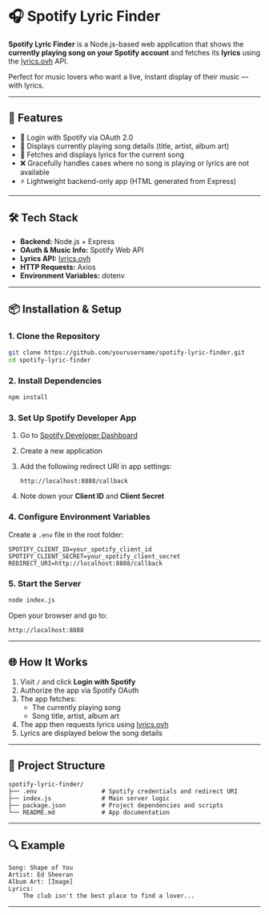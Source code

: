 # 🎧 Spotify Lyric Finder

**Spotify Lyric Finder** is a Node.js-based web application that shows the **currently playing song on your Spotify account** and fetches its **lyrics** using the [lyrics.ovh](https://lyricsovh.docs.apiary.io/) API.

Perfect for music lovers who want a live, instant display of their music — with lyrics.

---

## 🚀 Features

- 🔐 Login with Spotify via OAuth 2.0
- 🎵 Displays currently playing song details (title, artist, album art)
- 📄 Fetches and displays lyrics for the current song
- ❌ Gracefully handles cases where no song is playing or lyrics are not available
- ⚡ Lightweight backend-only app (HTML generated from Express)

---

## 🛠️ Tech Stack

- **Backend:** Node.js + Express
- **OAuth & Music Info:** Spotify Web API
- **Lyrics API:** [lyrics.ovh](https://lyrics.ovh/)
- **HTTP Requests:** Axios
- **Environment Variables:** dotenv

---

## 📦 Installation & Setup

### 1. Clone the Repository

```bash
git clone https://github.com/yourusername/spotify-lyric-finder.git
cd spotify-lyric-finder
```

### 2. Install Dependencies

```bash
npm install
```

### 3. Set Up Spotify Developer App

1. Go to [Spotify Developer Dashboard](https://developer.spotify.com/dashboard)
2. Create a new application
3. Add the following redirect URI in app settings:

   ```
   http://localhost:8888/callback
   ```

4. Note down your **Client ID** and **Client Secret**

### 4. Configure Environment Variables

Create a `.env` file in the root folder:

```
SPOTIFY_CLIENT_ID=your_spotify_client_id
SPOTIFY_CLIENT_SECRET=your_spotify_client_secret
REDIRECT_URI=http://localhost:8888/callback
```

### 5. Start the Server

```bash
node index.js
```

Open your browser and go to:

```
http://localhost:8888
```

---

## 🌐 How It Works

1. Visit `/` and click **Login with Spotify**
2. Authorize the app via Spotify OAuth
3. The app fetches:
   - The currently playing song
   - Song title, artist, album art
4. The app then requests lyrics using [lyrics.ovh](https://lyrics.ovh/)
5. Lyrics are displayed below the song details

---

## 📁 Project Structure

```
spotify-lyric-finder/
├── .env                  # Spotify credentials and redirect URI
├── index.js              # Main server logic
├── package.json          # Project dependencies and scripts
└── README.md             # App documentation
```

---

## 🔍 Example

```
Song: Shape of You
Artist: Ed Sheeran
Album Art: [Image]
Lyrics:
    The club isn't the best place to find a lover...
```

---
